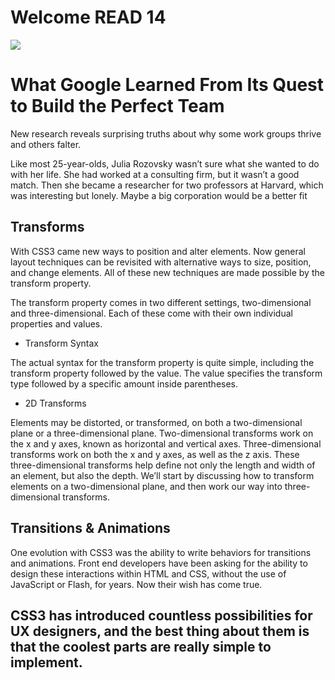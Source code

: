 # Welcome READ 14


![](https://static01.nyt.com/images/2016/02/28/magazine/28mag-teams1/28mag-teams1-articleLarge.jpg?quality=30&auto=webp)

# What Google Learned From Its Quest to Build the Perfect Team

New research reveals surprising truths about why some work groups thrive and others falter.

Like most 25-year-olds, Julia Rozovsky wasn’t sure what she wanted to do with her life. She had worked at a consulting firm, but it wasn’t a good match. Then she became a researcher for two professors at Harvard, which was interesting but lonely. Maybe a big corporation would be a better fit

## Transforms

With CSS3 came new ways to position and alter elements. Now general layout techniques can be revisited with alternative ways to size, position, and change elements. All of these new techniques are made possible by the transform property.

The transform property comes in two different settings, two-dimensional and three-dimensional. Each of these come with their own individual properties and values.

* Transform Syntax

The actual syntax for the transform property is quite simple, including the transform property followed by the value. The value specifies the transform type followed by a specific amount inside parentheses.



* 2D Transforms

Elements may be distorted, or transformed, on both a two-dimensional plane or a three-dimensional plane. Two-dimensional transforms work on the x and y axes, known as horizontal and vertical axes. Three-dimensional transforms work on both the x and y axes, as well as the z axis. These three-dimensional transforms help define not only the length and width of an element, but also the depth. We’ll start by discussing how to transform elements on a two-dimensional plane, and then work our way into three-dimensional transforms.

 ## Transitions & Animations 

 One evolution with CSS3 was the ability to write behaviors for transitions and animations. Front end developers have been asking for the ability to design these interactions within HTML and CSS, without the use of JavaScript or Flash, for years. Now their wish has come true.

 ## CSS3 has introduced countless possibilities for UX designers, and the best thing about them is that the coolest parts are really simple to implement.
